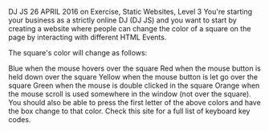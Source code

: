 DJ JS
26 APRIL 2016 on Exercise, Static Websites, Level 3
You're starting your business as a strictly online DJ (DJ JS) and you want to start by creating a website where people can change the color of a square on the page by interacting with different HTML Events.

The square's color will change as follows:

Blue when the mouse hovers over the square
Red when the mouse button is held down over the square
Yellow when the mouse button is let go over the square
Green when the mouse is double clicked in the square
Orange when the mouse scroll is used somewhere in the window (not over the square).
You should also be able to press the first letter of the above colors and have the box change to that color. Check this site for a full list of keyboard key codes.